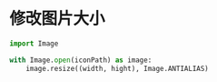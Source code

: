 # 修改图片大小

```python
import Image

with Image.open(iconPath) as image:
	image.resize((width, hight), Image.ANTIALIAS)
```